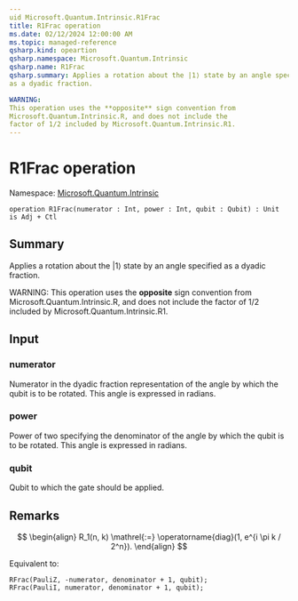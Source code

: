 ```yaml
---
uid Microsoft.Quantum.Intrinsic.R1Frac
title: R1Frac operation
ms.date: 02/12/2024 12:00:00 AM
ms.topic: managed-reference
qsharp.kind: opeartion
qsharp.namespace: Microsoft.Quantum.Intrinsic
qsharp.name: R1Frac
qsharp.summary: Applies a rotation about the |1⟩ state by an angle specified
as a dyadic fraction.

WARNING:
This operation uses the **opposite** sign convention from
Microsoft.Quantum.Intrinsic.R, and does not include the
factor of 1/2 included by Microsoft.Quantum.Intrinsic.R1.
---
```


# R1Frac operation

Namespace: [Microsoft.Quantum.Intrinsic](xref:Microsoft.Quantum.Intrinsic)

```qsharp
operation R1Frac(numerator : Int, power : Int, qubit : Qubit) : Unit is Adj + Ctl
```

## Summary
Applies a rotation about the |1⟩ state by an angle specified
as a dyadic fraction.

WARNING:
This operation uses the **opposite** sign convention from
Microsoft.Quantum.Intrinsic.R, and does not include the
factor of 1/2 included by Microsoft.Quantum.Intrinsic.R1.

## Input
### numerator
Numerator in the dyadic fraction representation of the angle
by which the qubit is to be rotated. This angle is expressed in radians.
### power
Power of two specifying the denominator of the angle by which
the qubit is to be rotated. This angle is expressed in radians.
### qubit
Qubit to which the gate should be applied.

## Remarks
$$
\begin{align}
    R_1(n, k) \mathrel{:=}
    \operatorname{diag}(1, e^{i \pi k / 2^n}).
\end{align}
$$

Equivalent to:
```qsharp
RFrac(PauliZ, -numerator, denominator + 1, qubit);
RFrac(PauliI, numerator, denominator + 1, qubit);
```
